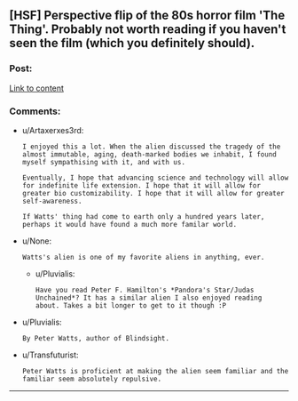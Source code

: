 ## [HSF] Perspective flip of the 80s horror film 'The Thing'. Probably not worth reading if you haven't seen the film (which you definitely should).

### Post:

[Link to content](http://clarkesworldmagazine.com/watts_01_10/)

### Comments:

- u/Artaxerxes3rd:
  ```
  I enjoyed this a lot. When the alien discussed the tragedy of the almost immutable, aging, death-marked bodies we inhabit, I found myself sympathising with it, and with us. 

  Eventually, I hope that advancing science and technology will allow for indefinite life extension. I hope that it will allow for greater bio customizability. I hope that it will allow for greater self-awareness. 

  If Watts' thing had come to earth only a hundred years later, perhaps it would have found a much more familar world.
  ```

- u/None:
  ```
  Watts's alien is one of my favorite aliens in anything, ever.
  ```

  - u/Pluvialis:
    ```
    Have you read Peter F. Hamilton's *Pandora's Star/Judas Unchained*? It has a similar alien I also enjoyed reading about. Takes a bit longer to get to it though :P
    ```

- u/Pluvialis:
  ```
  By Peter Watts, author of Blindsight.
  ```

- u/Transfuturist:
  ```
  Peter Watts is proficient at making the alien seem familiar and the familiar seem absolutely repulsive.
  ```

---

